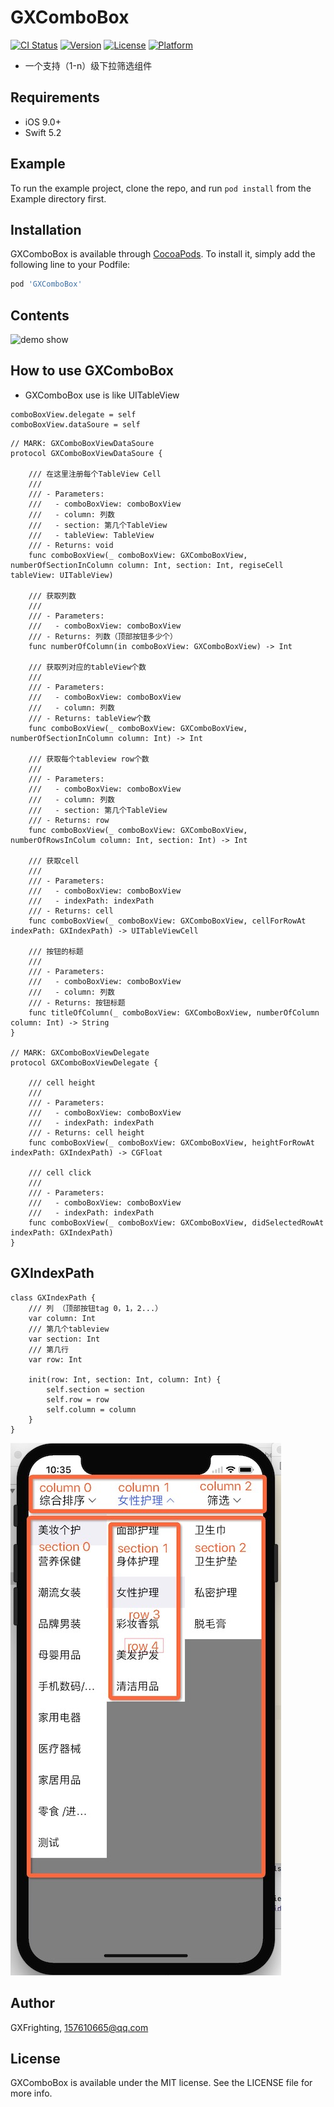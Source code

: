 # GXComboBox
[![CI Status](http://img.shields.io/travis/GXFrighting/GXComboBox.svg?style=flat)](https://travis-ci.org/GXFrighting/GXComboBox)
[![Version](https://img.shields.io/cocoapods/v/GXComboBox.svg?style=flat)](http://cocoapods.org/pods/GXComboBox)
[![License](https://img.shields.io/cocoapods/l/GXComboBox.svg?style=flat)](http://cocoapods.org/pods/GXComboBox)
[![Platform](https://img.shields.io/cocoapods/p/GXComboBox.svg?style=flat)](http://cocoapods.org/pods/GXComboBox)

- 一个支持（1-n）级下拉筛选组件

## Requirements
- iOS 9.0+
- Swift 5.2

## Example

To run the example project, clone the repo, and run `pod install` from the Example directory first.

## Installation

GXComboBox is available through [CocoaPods](http://cocoapods.org). To install
it, simply add the following line to your Podfile:

```ruby
pod 'GXComboBox'
```

## Contents
![demo show](./Untitled.gif)

## How to use GXComboBox
- GXComboBox use is like UITableView

```
comboBoxView.delegate = self
comboBoxView.dataSoure = self
```

```
// MARK: GXComboBoxViewDataSoure
protocol GXComboBoxViewDataSoure {
    
    /// 在这里注册每个TableView Cell
    ///
    /// - Parameters:
    ///   - comboBoxView: comboBoxView
    ///   - column: 列数
    ///   - section: 第几个TableView
    ///   - tableView: TableView
    /// - Returns: void
    func comboBoxView(_ comboBoxView: GXComboBoxView, numberOfSectionInColumn column: Int, section: Int, regiseCell tableView: UITableView)
    
    /// 获取列数
    ///
    /// - Parameters:
    ///   - comboBoxView: comboBoxView
    /// - Returns: 列数（顶部按钮多少个）
    func numberOfColumn(in comboBoxView: GXComboBoxView) -> Int
    
    /// 获取列对应的tableView个数
    ///
    /// - Parameters:
    ///   - comboBoxView: comboBoxView
    ///   - column: 列数
    /// - Returns: tableView个数
    func comboBoxView(_ comboBoxView: GXComboBoxView, numberOfSectionInColumn column: Int) -> Int

    /// 获取每个tableview row个数
    ///
    /// - Parameters:
    ///   - comboBoxView: comboBoxView
    ///   - column: 列数
    ///   - section: 第几个TableView
    /// - Returns: row
    func comboBoxView(_ comboBoxView: GXComboBoxView, numberOfRowsInColum column: Int, section: Int) -> Int

    /// 获取cell
    ///
    /// - Parameters:
    ///   - comboBoxView: comboBoxView
    ///   - indexPath: indexPath
    /// - Returns: cell
    func comboBoxView(_ comboBoxView: GXComboBoxView, cellForRowAt indexPath: GXIndexPath) -> UITableViewCell
    
    /// 按钮的标题
    ///
    /// - Parameters:
    ///   - comboBoxView: comboBoxView
    ///   - column: 列数
    /// - Returns: 按钮标题
    func titleOfColumn(_ comboBoxView: GXComboBoxView, numberOfColumn column: Int) -> String
}

// MARK: GXComboBoxViewDelegate
protocol GXComboBoxViewDelegate {
    
    /// cell height
    ///
    /// - Parameters:
    ///   - comboBoxView: comboBoxView
    ///   - indexPath: indexPath
    /// - Returns: cell height
    func comboBoxView(_ comboBoxView: GXComboBoxView, heightForRowAt indexPath: GXIndexPath) -> CGFloat
    
    /// cell click
    ///
    /// - Parameters:
    ///   - comboBoxView: comboBoxView
    ///   - indexPath: indexPath
    func comboBoxView(_ comboBoxView: GXComboBoxView, didSelectedRowAt indexPath: GXIndexPath)
}
```
## GXIndexPath

```
class GXIndexPath {
    /// 列 （顶部按钮tag 0，1，2...）
    var column: Int
    /// 第几个tableview
    var section: Int
    /// 第几行
    var row: Int
    
    init(row: Int, section: Int, column: Int) {
        self.section = section
        self.row = row
        self.column = column
    }
}
```
![GXIndexPath](./GXIndexPath.png)

## Author

GXFrighting, 157610665@qq.com

## License

GXComboBox is available under the MIT license. See the LICENSE file for more info.



